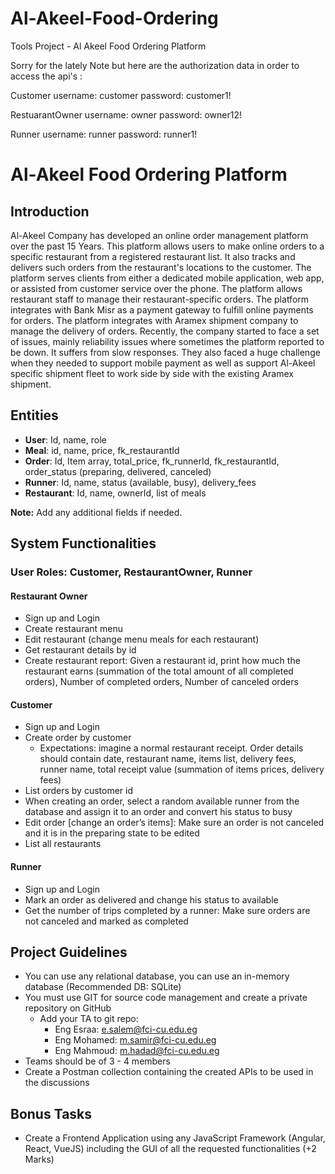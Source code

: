 # Al-Akeel-Food-Ordering
Tools Project - Al Akeel Food Ordering Platform

Sorry for the lately Note but here are the authorization data in order to access the api's :

Customer 
username: customer
password: customer1!

RestuarantOwner
username: owner
password: owner12!

Runner
username: runner
password: runner1!


# Al-Akeel Food Ordering Platform

## Introduction

Al-Akeel Company has developed an online order management platform over the past 15 Years. This platform allows users to make online orders to a specific restaurant from a registered restaurant list. It also tracks and delivers such orders from the restaurant's locations to the customer. The platform serves clients from either a dedicated mobile application, web app, or assisted from customer service over the phone. The platform allows restaurant staff to manage their restaurant-specific orders. The platform integrates with Bank Misr as a payment gateway to fulfill online payments for orders. The platform integrates with Aramex shipment company to manage the delivery of orders. Recently, the company started to face a set of issues, mainly reliability issues where sometimes the platform reported to be down. It suffers from slow responses. They also faced a huge challenge when they needed to support mobile payment as well as support Al-Akeel specific shipment fleet to work side by side with the existing Aramex shipment.

## Entities

- **User**: Id, name, role
- **Meal**: id, name, price, fk_restaurantId
- **Order**: Id, Item array, total_price, fk_runnerId, fk_restaurantId, order_status (preparing, delivered, canceled)
- **Runner**: Id, name, status (available, busy), delivery_fees
- **Restaurant**: Id, name, ownerId, list of meals

**Note:** Add any additional fields if needed.

## System Functionalities

### User Roles: Customer, RestaurantOwner, Runner

#### Restaurant Owner
- Sign up and Login
- Create restaurant menu
- Edit restaurant (change menu meals for each restaurant)
- Get restaurant details by id
- Create restaurant report: Given a restaurant id, print how much the restaurant earns (summation of the total amount of all completed orders), Number of completed orders, Number of canceled orders

#### Customer
- Sign up and Login
- Create order by customer
  - Expectations: imagine a normal restaurant receipt. Order details should contain date, restaurant name, items list, delivery fees, runner name, total receipt value (summation of items prices, delivery fees)
- List orders by customer id
- When creating an order, select a random available runner from the database and assign it to an order and convert his status to busy
- Edit order [change an order’s items]: Make sure an order is not canceled and it is in the preparing state to be edited
- List all restaurants

#### Runner
- Sign up and Login
- Mark an order as delivered and change his status to available
- Get the number of trips completed by a runner: Make sure orders are not canceled and marked as completed

## Project Guidelines

- You can use any relational database, you can use an in-memory database (Recommended DB: SQLite)
- You must use GIT for source code management and create a private repository on GitHub
  - Add your TA to git repo:
    - Eng Esraa: e.salem@fci-cu.edu.eg
    - Eng Mohamed: m.samir@fci-cu.edu.eg
    - Eng Mahmoud: m.hadad@fci-cu.edu.eg
- Teams should be of 3 - 4 members 
- Create a Postman collection containing the created APIs to be used in the discussions

## Bonus Tasks

- Create a Frontend Application using any JavaScript Framework (Angular, React, VueJS) including the GUI of all the requested functionalities (+2 Marks)
